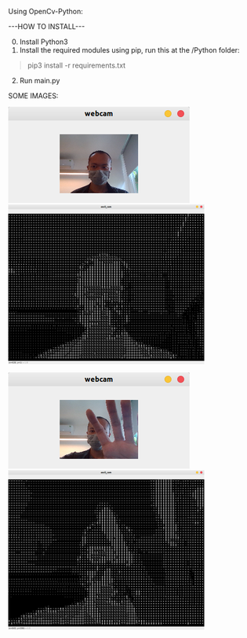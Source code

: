 Using OpenCv-Python:

---HOW TO INSTALL---

0. Install Python3
1. Install the required modules using pip, run this at the /Python folder:
> pip3 install -r requirements.txt
2. Run main.py


SOME IMAGES:

![cam_img_1](Python/imgs/cam_1.png)
<img src="Python/imgs/ascii_1.png" width=400/>



![cam_img_2](Python/imgs/cam_2.png)
<img src="Python/imgs/ascii_2.png" width=400/>

